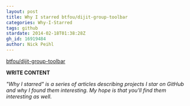 ```yaml
---
layout: post
title: Why I starred btfou/dijit-group-toolbar
categories: Why-I-Starred
tags: github
stardate: 2014-02-18T01:38:28Z
gh_id: 16919484
author: Nick Peihl
---
```


[btfou/dijit-group-toolbar](star.repo.html_url)

**WRITE CONTENT**

*"Why I starred" is a series of articles describing projects I star on GitHub and why I found them interesting. My hope is that you'll find them interesting as well.*

